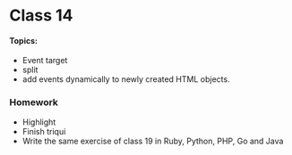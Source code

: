 # Class 14

#### Topics: 
- Event target
- split
- add events dynamically to newly created HTML objects. 

### Homework
- Highlight 
- Finish triqui
- Write the same exercise of class 19 in Ruby, Python, PHP, Go and Java 

